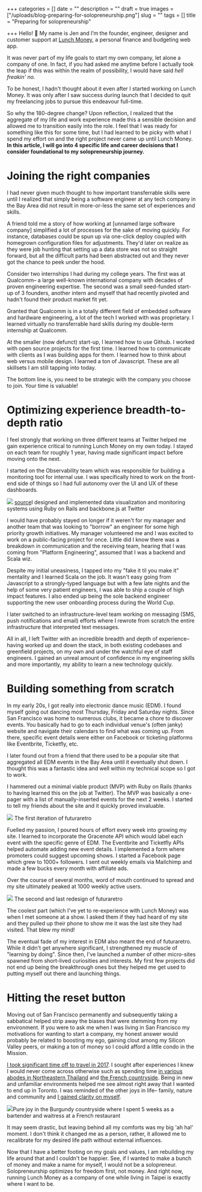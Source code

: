 +++
categories = []
date = ""
description = ""
draft = true
images = ["/uploads/blog-preparing-for-solopreneurship.png"]
slug = ""
tags = []
title = "Preparing for solopreneurship"

+++
Hello! 👋  My name is Jen and I’m the founder, engineer, designer and customer support at [Lunch Money](https://lunchmoney.app), a personal finance and budgeting web app.

It was never part of my life goals to start my own company, let alone a company of one. In fact, if you had asked me anytime before I actually took the leap if this was within the realm of possibility, I would have said _hell freakin' no._

To be honest, I hadn't thought about it even after I started working on Lunch Money. It was only after I saw success during launch that I decided to quit my freelancing jobs to pursue this endeavour full-time.

So why the 180-degree change? Upon reflection, I realized that the aggregate of my life and work experience made this a sensible decision and allowed me to transition easily into the role. I feel that I was ready for something like this for some time, but I had learned to be picky with what I spend my effort on and the right project never came up until Lunch Money. **In this article, I will go into 4 specific life and career decisions that I consider foundational to my solopreneurship journey.**

# **Joining the right companies**

I had never given much thought to how important transferrable skills were until I realized that simply being a software engineer at any tech company in the Bay Area did not result in more-or-less the same set of experiences and skills.

A friend told me a story of how working at \[unnamed large software company\] simplified a lot of processes for the sake of moving quickly. For instance, databases could be spun up via one-click deploy coupled with homegrown configuration files for adjustments. They'd later on realize as they were job hunting that setting up a data store was not so straight forward, but all the difficult parts had been abstracted out and they never got the chance to peek under the hood.

Consider two internships I had during my college years. The first was at Qualcomm– a large well-known international company with decades of proven engineering expertise. The second was a small seed-funded start-up of 3 founders, another intern and myself that had recently pivoted and hadn't found their product market fit yet.

Granted that Qualcomm is in a totally different field of embedded software and hardware engineering, a lot of the tech I worked with was proprietary. I learned virtually no transferrable hard skills during my double-term internship at Qualcomm.

At the smaller (now defunct) start-up, I learned how to use Github. I worked with open source projects for the first time. I learned how to communicate with clients as I was building apps for them. I learned how to think about web versus mobile design. I learned a ton of Javascript. These are all skillsets I am still tapping into today.

The bottom line is, you need to be strategic with the company you choose to join. Your time is valuable!

# **Optimizing experience breadth-to-depth ratio**

I feel strongly that working on three different teams at Twitter helped me gain experience critical to running Lunch Money on my own today. I stayed on each team for roughly 1 year, having made significant impact before moving onto the next.

I started on the Observability team which was responsible for building a monitoring tool for internal use. I was specifically hired to work on the front-end side of things so I had full autonomy over the UI and UX of these dashboards.

![](/uploads/observability.png) <span class="credit"><a href="https://blog.twitter.com/engineering/en_us/a/2013/observability-at-twitter.html" target="_blank">source</a></span><span class="caption">I designed and implemented data visualization and monitoring systems using Ruby on Rails and backbone.js at Twitter</span>

I would have probably stayed on longer if it weren't for my manager and another team that was looking to "borrow" an engineer for some high priority growth initiatives. My manager volunteered me and I was excited to work on a public-facing project for once. Little did I know there was a breakdown in communication and the receiving team, hearing that I was coming from "Platform Engineering", assumed that I was a backend and Scala wiz.

Despite my initial uneasiness, I tapped into my "fake it til you make it" mentality and I learned Scala on the job. It wasn't easy going from Javascript to a strongly-typed language but with a few late nights and the help of some very patient engineers, I was able to ship a couple of high impact features. I also ended up being the sole backend engineer supporting the new user onboarding process during the World Cup.

I later switched to an infrastructure-level team working on messaging (SMS, push notifications and email) efforts where I rewrote from scratch the entire infrastructure that interpreted text messages.

All in all, I left Twitter with an incredible breadth and depth of experience– having worked up and down the stack, in both existing codebases and greenfield projects, on my own and under the watchful eye of staff engineers. I gained an unreal amount of confidence in my engineering skills and more importantly, my ability to learn a new technology quickly.

# **Building something from scratch**

In my early 20s, I got really into electronic dance music (EDM). I found myself going out dancing most Thursday, Friday and Saturday nights. Since San Francisco was home to numerous clubs, it became a chore to discover events. You basically had to go to each individual venue's (often janky) website and navigate their calendars to find what was coming up. From there, specific event details were either on Facebook or ticketing platforms like Eventbrite, Ticketfly, etc.

I later found out from a friend that there used to be a popular site that aggregated all EDM events in the Bay Area until it eventually shut down. I thought this was a fantastic idea and well within my technical scope so I got to work.

I hammered out a minimal viable product (MVP) with Ruby on Rails (thanks to having learned this on the job at Twitter). The MVP was basically a one-pager with a list of manually-inserted events for the next 2 weeks. I started to tell my friends about the site and it quickly proved invaluable.

![](/uploads/futuraretro1.png) <span class="caption">The first iteration of futuraretro</span>

Fuelled my passion, I poured hours of effort every week into growing my site. I learned to incorporate the Gracenote API which would label each event with the specific genre of EDM. The Eventbrite and Ticketfly APIs helped automate adding new event details. I implemented a form where promoters could suggest upcoming shows. I started a Facebook page which grew to 1000+ followers. I sent out weekly emails via Mailchimp and made a few bucks every month with affiliate ads.

Over the course of several months, word of mouth continued to spread and my site ultimately peaked at 1000 weekly active users.

![](/uploads/futuraretro2.png)
<span class="caption">The second and last redesign of futuraretro</span>

The coolest part (which I've yet to re-experience with Lunch Money) was when I met someone at a show. I asked them if they had heard of my site and they pulled up their phone to show me it was the last site they had visited. That blew my mind!

The eventual fade of my interest in EDM also meant the end of futuraretro. While it didn't get anywhere significant, I strengthened my muscle of "learning by doing". Since then, I've launched a number of other micro-sites spawned from short-lived curiosities and interests. My first few projects did not end up being the breakthrough ones but they helped me get used to putting myself out there and launching things.

# **Hitting the reset button**

Moving out of San Francisco permanently and subsequently taking a sabbatical helped strip away the biases that were stemming from my environment. If you were to ask me when I was living in San Francisco my motivations for wanting to start a company, my honest answer would probably be related to boosting my ego, gaining clout among my Silicon Valley peers, or making a ton of money so I could afford a little condo in the Mission.

[I took significant time off to travel in 2017](https://lunchbag.ca/pre-departure-thoughts/). I sought after experiences I knew I would never come across otherwise such as spending time [in various abodes in Northeastern Thailand](https://lunchbag.ca/thailand/) and [the French countryside](https://lunchbag.ca/lunchbag-in-france-living-in-the-mountains/). Being in new and unfamiliar environments helped me see almost right away that I wanted to end up in Toronto. I was reminded of the other joys in life– family, nature and community and [I gained clarity on myself](https://lunchbag.ca/checking-in-things-i-ve-learned/).

![](/uploads/sabbatical.jpg)<span class="caption">Pure joy in the Burgundy countryside where I spent 5 weeks as a bartender and waitress at a French restaurant</span>

It may seem drastic, but leaving behind all my comforts was my big 'ah ha!' moment. I don't think it changed me as a person, rather, it allowed me to recalibrate for my desired life path without external influences.

Now that I have a better footing on my goals and values, I am rebuilding my life around that and I couldn't be happier. See, if I wanted to make a bunch of money and make a name for myself, I would not be a solopreneur. Solopreneurship optimizes for freedom first, not money. And right now, running Lunch Money as a company of one while living in Taipei is exactly where I want to be.